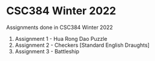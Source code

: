 # CSC384 Winter 2022 
Assignments done in CSC384 Winter 2022 

1. Assignment 1 - Hua Rong Dao Puzzle
2. Assignment 2 - Checkers [Standard English Draughts]
3. Assignment 3 - Battleship
